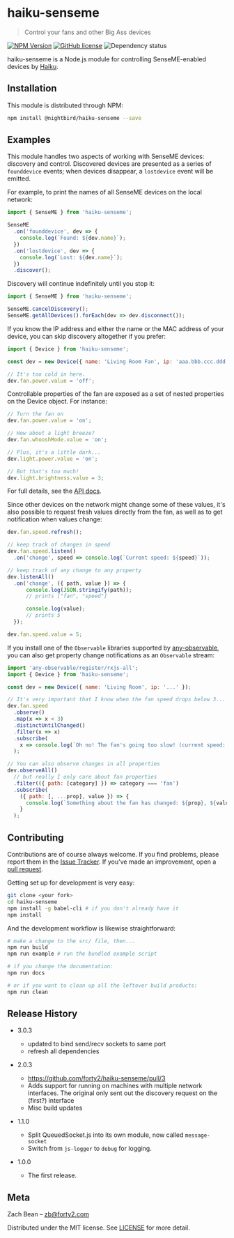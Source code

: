 # haiku-senseme
> Control your fans and other Big Ass devices

[![NPM Version][npm-image]][npm-url]
[![GitHub license](https://img.shields.io/badge/license-MIT-blue.svg)](LICENSE.md)
![Dependency status](https://david-dm.org/vivienne/haiku-senseme.svg)

haiku-senseme is a Node.js module for controlling SenseME-enabled devices by [Haiku](http://www.haikuhome.com/).

## Installation

This module is distributed through NPM:

```sh
npm install @nightbird/haiku-senseme --save
```

## Examples

This module handles two aspects of working with SenseME devices: discovery and control.  Discovered devices are presented as a series of `founddevice` events; when devices disappear, a `lostdevice` event will be emitted.

For example, to print the names of all SenseME devices on the local network:

```javascript
import { SenseME } from 'haiku-senseme';

SenseME
  .on('founddevice', dev => {
    console.log(`Found: ${dev.name}`);
  })
  .on('lostdevice', dev => {
    console.log(`Lost: ${dev.name}`);
  })
  .discover();
```

Discovery will continue indefinitely until you stop it:

```javascript
import { SenseME } from 'haiku-senseme';

SenseME.cancelDiscovery();
SenseME.getAllDevices().forEach(dev => dev.disconnect());
```

If you know the IP address and either the name or the MAC address of your device, you can skip discovery altogether if you prefer:

```javascript
import { Device } from 'haiku-senseme';

const dev = new Device({ name: 'Living Room Fan', ip: 'aaa.bbb.ccc.ddd' });

// It's too cold in here.
dev.fan.power.value = 'off';
```

Controllable properties of the fan are exposed as a set of nested properties on the Device object.  For instance:

```javascript
// Turn the fan on
dev.fan.power.value = 'on';

// How about a light breeze?
dev.fan.whooshMode.value = 'on';

// Plus, it's a little dark...
dev.light.power.value = 'on';

// But that's too much!
dev.light.brightness.value = 3;
```

For full details, see the [API docs](API.md).

Since other devices on the network might change some of these values, it's also possible to request fresh values directly from the fan, as well as to get notification when values change:

```javascript
dev.fan.speed.refresh();

// keep track of changes in speed
dev.fan.speed.listen()
  .on('change', speed => console.log(`Current speed: ${speed}`));

// keep track of any change to any property
dev.listenAll()
  .on('change', ({ path, value }) => {
      console.log(JSON.stringify(path));
      // prints ["fan", "speed"]

      console.log(value);
      // prints 5
  });

dev.fan.speed.value = 5;
```

If you install one of the `Observable` libraries supported by [any-observable](http://www.npmjs.org/package/any-observable/), you can also get property change notifications as an `Observable` stream:

```javascript
import 'any-observable/register/rxjs-all';
import { Device } from 'haiku-senseme';

const dev = new Device({ name: 'Living Room', ip: '...' });

// It's very important that I know when the fan speed drops below 3...
dev.fan.speed
  .observe()
  .map(x => x < 3)
  .distinctUntilChanged()
  .filter(x => x)
  .subscribe(
    x => console.log(`Oh no! The fan's going too slow! (current speed: ${x}`)
  );

// You can also observe changes in all properties
dev.observeAll()
  // but really I only care about fan properties
  .filter(({ path: [category] }) => category === 'fan')
  .subscribe(
    ({ path: [, ...prop], value }) => {
      console.log(`Something about the fan has changed: ${prop}, ${value}`);
    }
  );
```

## Contributing

Contributions are of course always welcome.  If you find problems, please report them in the [Issue Tracker](http://www.github.com/forty2/haiku-senseme/issues/).  If you've made an improvement, open a [pull request](http://www.github.com/forty2/haiku-senseme/pulls).

Getting set up for development is very easy:
```sh
git clone <your fork>
cd haiku-senseme
npm install -g babel-cli # if you don't already have it
npm install
```

And the development workflow is likewise straightforward:
```sh
# make a change to the src/ file, then...
npm run build
npm run example # run the bundled example script

# if you change the documentation:
npm run docs

# or if you want to clean up all the leftover build products:
npm run clean
```

## Release History

* 3.0.3
    * updated to bind send/recv sockets to same port
    * refresh all dependencies
* 2.0.3
    * https://github.com/forty2/haiku-senseme/pull/3
    * Adds support for running on machines with multiple network interfaces. The original only sent out the discovery request on the (first?) interface
    * Misc build updates
* 1.1.0
    * Split QueuedSocket.js into its own module, now called `message-socket`
    * Switch from `js-logger` to `debug` for logging.

* 1.0.0
    * The first release.

## Meta

Zach Bean – zb@forty2.com

Distributed under the MIT license. See [LICENSE](LICENSE.md) for more detail.

[npm-image]: https://img.shields.io/npm/v/@nightbird/haiku-senseme.svg?style=flat
[npm-url]: https://npmjs.org/package/@nightbird/haiku-senseme
[npm-downloads]: https://img.shields.io/npm/dm/@nightbird/haiku-senseme.svg?style=flat

